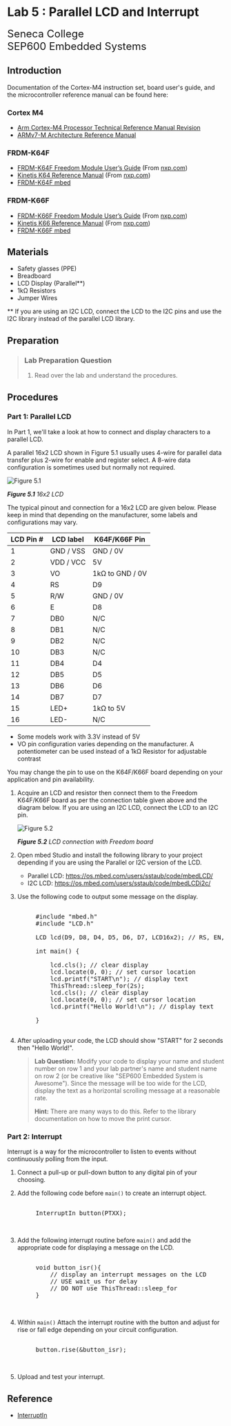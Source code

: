 # Lab 5 : Parallel LCD and Interrupt

<font size="5">
Seneca College</br>
SEP600 Embedded Systems
</font>

## Introduction

Documentation of the Cortex-M4 instruction set, board user's guide, and the microcontroller reference manual can be found here:

### Cortex M4

- [Arm Cortex-M4 Processor Technical Reference Manual Revision](https://developer.arm.com/documentation/100166/0001)
- [ARMv7-M Architecture Reference Manual](https://developer.arm.com/documentation/ddi0403/latest/)

### FRDM-K64F

- [FRDM-K64F Freedom Module User’s Guide](FRDMK64FUG.pdf) (From [nxp.com](https://www.nxp.com/webapp/Download?colCode=FRDMK64FUG))
- [Kinetis K64 Reference Manual](K64P144M120SF5RM.pdf) (From [nxp.com](https://www.nxp.com/webapp/Download?colCode=K64P144M120SF5RM))
- [FRDM-K64F mbed](https://os.mbed.com/platforms/FRDM-K64F/)

### FRDM-K66F

- [FRDM-K66F Freedom Module User’s Guide](FRDMK66FUG.pdf) (From [nxp.com](https://www.nxp.com/webapp/Download?colCode=FRDMK66FUG))
- [Kinetis K66 Reference Manual](K66P144M180SF5RMV2.pdf) (From [nxp.com](https://www.nxp.com/webapp/Download?colCode=K66P144M180SF5RMV2))
- [FRDM-K66F mbed](https://os.mbed.com/platforms/FRDM-K66F/)

## Materials
- Safety glasses (PPE)
- Breadboard
- LCD Display (Parallel**)
- 1kΩ Resistors
- Jumper Wires

** If you are using an I2C LCD, connect the LCD to the I2C pins and use the I2C library instead of the parallel LCD library.

## Preparation

> ### Lab Preparation Question
> 1. Read over the lab and understand the procedures.

## Procedures

### Part 1: Parallel LCD

In Part 1, we'll take a look at how to connect and display characters to a parallel LCD.

A parallel 16x2 LCD shown in Figure 5.1 usually uses 4-wire for parallel data transfer plus 2-wire for enable and register select. A 8-wire data configuration is sometimes used but normally not required.

![Figure 5.1](lab5-lcd.png)

***Figure 5.1** 16x2 LCD*

The typical pinout and connection for a 16x2 LCD are given below. Please keep in mind that depending on the manufacturer, some labels and configurations may vary.

| LCD Pin # | LCD label | K64F/K66F Pin |
|---|---|---|
| 1 | GND / VSS | GND / 0V |
| 2 | VDD / VCC | 5V |
| 3 | VO | 1kΩ to GND / 0V |
| 4 | RS | D9 |
| 5 | R/W | GND / 0V |
| 6 | E | D8 |
| 7 | DB0 | N/C |
| 8 | DB1 | N/C |
| 9 | DB2 | N/C |
| 10 | DB3 | N/C |
| 11 | DB4 | D4 |
| 12 | DB5 | D5 |
| 13 | DB6 | D6 |
| 14 | DB7 | D7 |
| 15 | LED+ | 1kΩ to 5V |
| 16 | LED- | N/C |

- Some models work with 3.3V instead of 5V
- VO pin configuration varies depending on the manufacturer. A potentiometer can be used instead of a 1kΩ Resistor for adjustable contrast

You may change the pin to use on the K64F/K66F board depending on your application and pin availability.

1. Acquire an LCD and resistor then connect them to the Freedom K64F/K66F board as per the connection table given above and the diagram below. If you are using an I2C LCD, connect the LCD to an I2C pin.

    ![Figure 5.2](lab5-lcd-connection.png)

    ***Figure 5.2** LCD connection with Freedom board*

1. Open mbed Studio and install the following library to your project depending if you are using the Parallel or I2C version of the LCD.

    - Parallel LCD: https://os.mbed.com/users/sstaub/code/mbedLCD/
    - I2C LCD: https://os.mbed.com/users/sstaub/code/mbedLCDi2c/

1. Use the following code to output some message on the display.
    <pre>

        #include "mbed.h"
        #include "LCD.h"

        LCD lcd(D9, D8, D4, D5, D6, D7, LCD16x2); // RS, EN, D4-D7, Type
 
        int main() {

            lcd.cls(); // clear display
            lcd.locate(0, 0); // set cursor location
            lcd.printf("START\n"); // display text
            ThisThread::sleep_for(2s);
            lcd.cls(); // clear display
            lcd.locate(0, 0); // set cursor location
            lcd.printf("Hello World!\n"); // display text

        }
    </pre>

1. After uploading your code, the LCD should show "START" for 2 seconds then "Hello World!".

    > **Lab Question:** Modify your code to display your name and student number on row 1 and your lab partner's name and student name on row 2 (or be creative like "SEP600 Embedded System is Awesome"). Since the message will be too wide for the LCD, display the text as a horizontal scrolling message at a reasonable rate. 
    >
    > **Hint:** There are many ways to do this. Refer to the library documentation on how to move the print cursor.

### Part 2: Interrupt

Interrupt is a way for the microcontroller to listen to events without continuously polling from the input.

1. Connect a pull-up or pull-down button to any digital pin of your choosing.

1. Add the following code before ``main()`` to create an interrupt object.
    <pre>

        InterruptIn button(PTXX);

    </pre>

1. Add the following interrupt routine before ``main()`` and add the appropriate code for displaying a message on the LCD.
    <pre>

        void button_isr(){
            // display an interrupt messages on the LCD
            // USE wait_us for delay
            // DO NOT use ThisThread::sleep_for
        }

    </pre>

1. Within ``main()`` Attach the interrupt routine with the button and adjust for rise or fall edge depending on your circuit configuration.
    <pre>

        button.rise(&button_isr);

    </pre>

1. Upload and test your interrupt.

## Reference

- [InterruptIn](https://os.mbed.com/docs/mbed-os/v6.16/apis/interruptin.html)